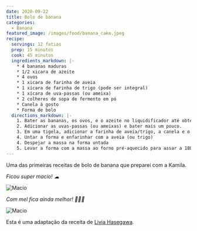 ```yaml
---
date: 2020-09-22
title: Bolo de banana
categories:
  - Banana
featured_image: /images/food/banana_cake.jpeg
recipe:
  servings: 12 fatias
  prep: 15 minutos
  cook: 45 minutos
  ingredients_markdown: |-
    * 4 bananas maduras
    * 1/2 xicara de azeite
    * 4 ovos
    * 1 xicara de farinha de aveia 
    * 1 xícara de farinha de trigo (pode ser integral)
    * 1 xícara de uva-passas (ou ameixa)
    * 2 colheres de sopa de fermento em pó
    * Canela à gosto
    * Forma de bolo        
  directions_markdown: |-
    1. Bater as bananas, os ovos, e o azeite no liquidificador até obter uma mistura homogênea. 
    2. Adicionar as uvas-passas (ou ameixas) e bater mais um pouco. 
    3. Em uma tigela, adicionar a farinha de aveia/trigo, a canela e o fermento e misturar até obter uma mistura homogênea.
    4. Untar a forma e enfarinhar com a aveia (ou trigo)
    4. Despejar a massa na forma untada 
    5. Levar a forma com a massa ao forno pré-aquecido para assar a 180º C durante 40 minutos.
---
```



Uma das primeiras receitas de bolo de banana que preparei com a Kamila.

*Ficou super macio! ☁*

![Macio](/icook/images/food/banana_cake_smooth.gif)

*Com mel fica ainda melhor! 🍌🍞🐝*

![Macio](/icook/images/food/banana_cake_honey.gif)


Esta é uma adaptação da receita de [Livia Hasegawa](https://gooutside.com.br/bolo-banana-saudavel/).

